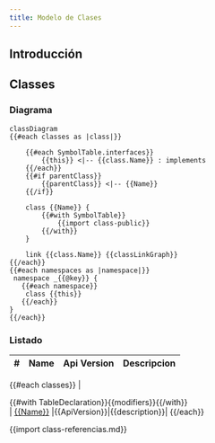 ```yaml
---
title: Modelo de Clases
---
```


## Introducción

<!-- START autogenerated-classes -->

## Classes

### Diagrama

```mermaid
classDiagram
{{#each classes as |class|}}

    {{#each SymbolTable.interfaces}}
        {{this}} <|-- {{class.Name}} : implements
    {{/each}}
    {{#if parentClass}}
        {{parentClass}} <|-- {{Name}}
    {{/if}}

    class {{Name}} {
        {{#with SymbolTable}}
            {{import class-public}}
        {{/with}}
    }

    link {{class.Name}} {{classLinkGraph}}
{{/each}}
{{#each namespaces as |namespace|}}
 namespace _{{@key}} {
   {{#each namespace}}
    class {{this}}
   {{/each}}
}
{{/each}}
```

### Listado

| #   | Name | Api Version | Descripcion |
| --- | ---- | ----------- | ----------- |

{{#each classes}}
| <div class="icons">{{#with TableDeclaration}}{{modifiers}}{{/with}}</div> | [{{Name}}]({{classLink}}) |{{ApiVersion}}|{{description}}|
{{/each}}

{{import class-referencias.md}}

<!-- END autogenerated-classes -->
